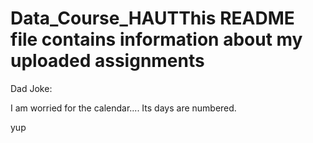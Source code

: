 # Data_Course_HAUTThis README file contains information about my uploaded assignments

Dad Joke:

I am worried for the calendar....
Its days are numbered.

yup
